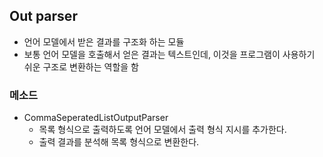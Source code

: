 ## Out parser

- 언어 모델에서 받은 결과를 구조화 하는 모듈
- 보통 언어 모델을 호출해서 얻은 결과는 텍스트인데, 이것을 프로그램이 사용하기 쉬운 구조로 변환하는 역할을 함

### 메소드

- CommaSeperatedListOutputParser
  - 목록 형식으로 출력하도록 언어 모델에서 출력 형식 지시를 추가한다.
  - 출력 결과를 분석해 목록 형식으로 변환한다.
